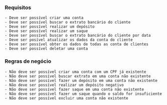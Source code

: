### Requisitos

    - Deve ser possível criar uma conta
    - Deve ser possível buscar o extrato bancário do cliente
    - Deve ser possível realizar um depósito
    - Deve ser possível realizar um saque
    - Deve ser possível buscar o extrato bancário do cliente por data
    - Deve ser posível atualizar os dados da conta do cliente
    - Deve ser possível obter os dados de todas as conta de clientes
    - Deve ser possível deletar uma conta

### Regras de negócio

    - Não deve ser possível criar uma conta com um CPF já existente
    - Não deve ser possível buscar extrato em uma conta não existente
    - Não deve ser possível fazer um depósito em uma conta não existente
    - Não deve ser possível realizar um depósito negativo
    - Não deve ser possível fazer saque em uma conta não existente
    - Não deve ser possível fazer um saque quando o saldo for insuficiente
    - Não deve ser possível excluir uma conta não existente